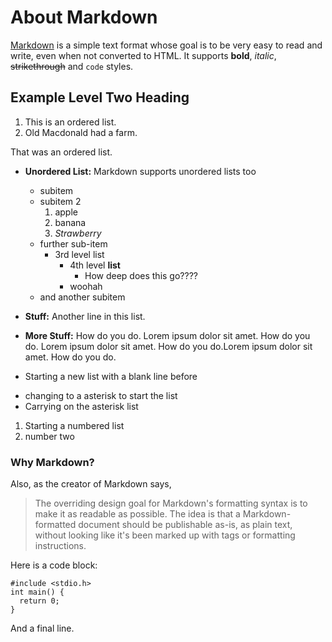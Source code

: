 # About Markdown

 [Markdown]  is a simple text format whose goal is to be very easy to read and write, even when not converted to HTML. It supports **bold**, _italic_, ~~strikethrough~~ and `code` styles.

## Example Level Two Heading

1. This is an ordered list.
2. Old Macdonald had a farm.

That was an ordered list.

- **Unordered List:** Markdown supports unordered lists too
  - subitem
  - subitem 2
      1. apple
      2. banana
      3. _Strawberry_
  - further sub-item
    - 3rd level list
      - 4th level **list**
        -  How deep does this go????
      - woohah
  - and another subitem
- **Stuff:**  Another line in this list.
- **More Stuff:**  How do you do. Lorem ipsum dolor sit amet. How do you do. Lorem ipsum dolor sit amet. How do you do.Lorem ipsum dolor sit amet. How do you do.

- Starting a new list with a blank line before
* changing to a asterisk to start the list
* Carrying on the asterisk list
1. Starting a numbered list
2. number two

### Why Markdown?

Also, as the creator of Markdown says,

> The overriding design goal for Markdown's
> formatting syntax is to make it as readable
> as possible. The idea is that a
> Markdown-formatted document should be
> publishable as-is, as plain text, without
> looking like it's been marked up with tags
> or formatting instructions.

Here is a code block:

````
#include <stdio.h>
int main() {
  return 0;
}
````

And a final line.

[Markdown]: http://daringfireball.net/projects/markdown/
